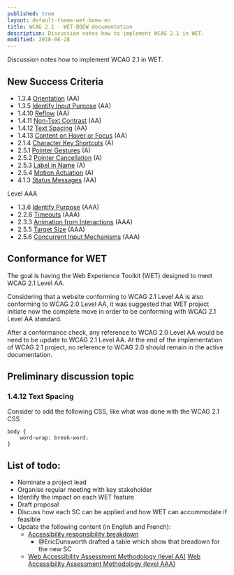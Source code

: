 ```yaml
---
published: true
layout: default-theme-wet-boew-en
title: WCAG 2.1 - WET-BOEW documentation
description: Discussion notes how to implement WCAG 2.1 in WET.
modified: 2018-06-28
---
```


Discussion notes how to implement WCAG 2.1 in WET.

## New Success Criteria
* 1.3.4 [Orientation](https://www.w3.org/TR/WCAG21/#non-text-contrast#orientation) (AA)
* 1.3.5 [Identify Input Purpose](https://www.w3.org/TR/WCAG21/#non-text-contrast#identify-input-purpose) (AA)
* 1.4.10 [Reflow](https://www.w3.org/TR/WCAG21/#non-text-contrast#reflow) (AA)
* 1.4.11 [Non-Text Contrast](https://www.w3.org/TR/WCAG21/#non-text-contrast#non-text-contrast) (AA)
* 1.4.12 [Text Spacing](https://www.w3.org/TR/WCAG21/#non-text-contrast#text-spacing) (AA)
* 1.4.13 [Content on Hover or Focus](https://www.w3.org/TR/WCAG21/#non-text-contrast#content-on-hover-or-focus) (AA)
* 2.1.4 [Character Key Shortcuts](https://www.w3.org/TR/WCAG21/#non-text-contrast#character-key-shortcuts) (A)
* 2.5.1 [Pointer Gestures](https://www.w3.org/TR/WCAG21/#non-text-contrast#pointer-gestures) (A)
* 2.5.2 [Pointer Cancellation](https://www.w3.org/TR/WCAG21/#non-text-contrast#pointer-cancellation) (A)
* 2.5.3 [Label in Name](https://www.w3.org/TR/WCAG21/#non-text-contrast#label-in-name) (A)
* 2.5.4 [Motion Actuation](https://www.w3.org/TR/WCAG21/#non-text-contrast#motion-actuation) (A)
* 4.1.3 [Status Messages](https://www.w3.org/TR/WCAG21/#non-text-contrast#status-messages) (AA)

Level AAA
* 1.3.6 [Identify Purpose](https://www.w3.org/TR/WCAG21/#non-text-contrast#identify-purpose) (AAA)
* 2.2.6 [Timeouts](https://www.w3.org/TR/WCAG21/#non-text-contrast#timeouts) (AAA)
* 2.3.3 [Animation from Interactions](https://www.w3.org/TR/WCAG21/#non-text-contrast#animation-from-interactions) (AAA)
* 2.5.5 [Target Size](https://www.w3.org/TR/WCAG21/#non-text-contrast#target-size) (AAA)
* 2.5.6 [Concurrent Input Mechanisms](https://www.w3.org/TR/WCAG21/#non-text-contrast#concurrent-input-mechanisms) (AAA)

## Conformance for WET
The goal is having the Web Experience Toolkit (WET) designed to meet WCAG 2.1 Level AA.

Considering that a website conforming to WCAG 2.1 Level AA is also conforming to WCAG 2.0 Level AA, it was suggested that  WET project initiate now the complete move in order to be conforming with WCAG 2.1 Level AA standard. 

After a conformance check, any reference to WCAG 2.0 Level AA would be need to be update to WCAG 2.1 Level AA. At the end of the implementation of WCAG 2.1 project, no reference to WCAG 2.0 should remain in the active documentation.


## Preliminary discussion topic

### 1.4.12 Text Spacing

Consider to add the following CSS, like what was done with the WCAG 2.1 CSS
```
body {
	word-wrap: break-word;
}
```

## List of todo:

* Nominate a project lead
* Organise regular meeting with key stakeholder
* Identify the impact on each WET feature
* Draft proposal
* Discuss how each SC can be applied and how WET can accommodate if feasible
* Update the following content (in English and French):
	* [Accessibility responsibility breakdown](http://wet-boew.github.io/wet-boew/demos/arb-rra/arb-rra-en.html)
		* @EricDunsworth drafted a table which show that breadown for the new SC
	* [Web Accessibility Assessment Methodology (level AA)](http://wet-boew.github.io/wet-boew/demos/wamethod/wamethod-AA-en.html)
	[Web Accessibility Assessment Methodology (level AAA)](http://wet-boew.github.io/wet-boew/demos/wamethod/wamethod-AAA-en.html)

